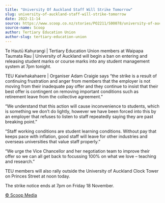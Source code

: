 ```yaml
---
title: "University Of Auckland Staff Will Strike Tomorrow"
slug: university-of-auckland-staff-will-strike-tomorrow
date: 2022-11-14
source: https://www.scoop.co.nz/stories/PO2211/S00078/university-of-auckland-staff-will-strike-tomorrow.htm
source-name: Scoop
author: Tertiary Education Union
author-slug: tertiary-education-union
---
```


<p>Te Hautū Kahurangi | Tertiary Education Union members at
Waipapa Taumata Rau | University of Auckland will begin a
ban on entering and releasing student marks or course marks
into any student management system at 7pm tonight.</p>

<p>TEU
Kaiwhakahaere | Organiser Adam Craigie says “the strike is
a result of continuing frustration and anger from members
that the employer is not moving from their inadequate pay
offer and they continue to insist that their best offer is
contingent on removing important conditions such as
retirement leave from the collective
agreement.”</p>

<p>“We understand that this action will
cause inconvenience to students, which is something we
don’t do lightly, however we have been forced into this by
an employer that refuses to listen to staff repeatedly
saying they are past breaking point.”</p>

<p>“Staff
working conditions are student learning conditions. Without
pay that keeps pace with inflation, good staff will leave
for other industries and overseas universities that value
staff properly.”</p>

<p>“We urge the Vice Chancellor and
her negotiation team to improve their offer so we can all
get back to focussing 100% on what we love – teaching and
research.”</p>

<p>TEU members will also rally outside the
University of Auckland Clock Tower on Princes Street at noon
today.</p>

<p>The strike notice ends at 7pm on Friday 18
November.</p><p>
<a href="http://www.scoop.co.nz/about/terms.html" target="_blank"><span>© Scoop Media</span></a>
         </p>